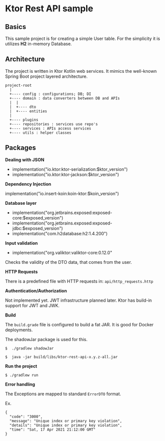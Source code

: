 # Ktor Rest API sample

## Basics

This sample project is for creating a simple User table. For the simplicity it is utilizes __H2__ in-memory Database.

## Architecture

The project is written in Ktor Kotlin web services. It mimics the well-known Spring Boot project layered architecture.

```
project-root
  |
  +---- config : configurations; DB; DI
  +---- domain : data converters between DB and APIs
  |  |
  |  +---- dto
  |  +---- entities
  |
  +---- plugins
  +---- repositories : services use repo's
  +---- services : APIs access services
  +---- utils : helper classes
```

## Packages

__Dealing with JSON__

- implementation("io.ktor:ktor-serialization:$ktor_version")
- implementation("io.ktor:ktor-jackson:$ktor_version")

__Dependency Injection__

implementation("io.insert-koin:koin-ktor:$koin_version")

__Database layer__

- implementation("org.jetbrains.exposed:exposed-core:$exposed_version")
- implementation("org.jetbrains.exposed:exposed-jdbc:$exposed_version")
- implementation("com.h2database:h2:1.4.200")

__Input validation__

- implementation("org.valiktor:valiktor-core:0.12.0"

Checks the validity of the DTO data, that comes from the user.

__HTTP Requests__

There is a predefined file with HTTP requests in: `api/http_requests.http`

__Authentication/Authorization__

Not implemented yet. JWT infrastructure planned later. Ktor has build-in support for JWT and JWK.

__Build__

The `build.grade` file is configured to build a fat JAR. It is good for Docker deployments.

The shadowJar package is used for this.

```
$  ./gradlew shadowJar

$  java -jar build/libs/ktor-rest-api-x.y.z-all.jar
```

__Run the project__

`$ ./gradlew run`

__Error handling__

The Exceptions are mapped to standard `ErrorDTO` format.

Ex.

```
{
  "code": "3000",
  "message": "Unique index or primary key violation",
  "details": "Unique index or primary key violation",
  "time": "Sat, 17 Apr 2021 21:12:00 GMT"
}
```

